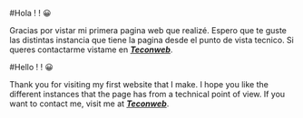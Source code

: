 #Hola ! ! 😀

Gracias por vistar mi primera pagina web que realizé. Espero que te guste las distintas instancia que tiene la pagina desde el punto de vista tecnico. Si queres contactarme vistame en [***Teconweb***](http://www.teconweb.com.ar).

#Hello ! ! 😀

Thank you for visiting my first website that I make. I hope you like the different instances that the page has from a technical point of view. If you want to contact me, visit me at [***Teconweb***](http://www.teconweb.com.ar).